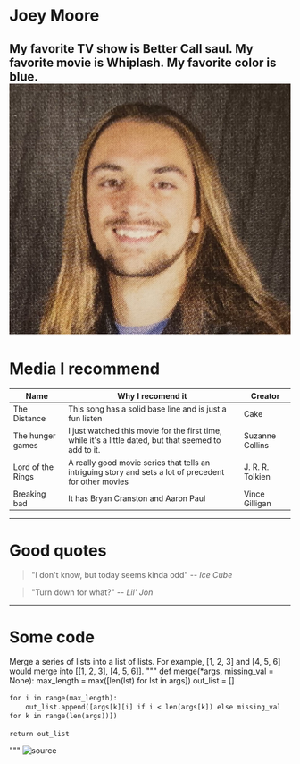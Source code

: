 # Joey Moore
My favorite TV show is Better Call saul. My favorite movie is Whiplash. My favorite color is blue. 
![Me](coverpicture.jpg)
---
# Media I recommend
| Name | Why I recomend it | Creator |
| --- | --- | --- |
| The Distance | This song has a solid base line and is just a fun listen | Cake |
| The hunger games | I just watched this movie for the first time, while it's a little dated, but that seemed to add to it. | Suzanne Collins |
| Lord of the Rings | A really good movie series that tells an intriguing story and sets a lot of precedent for other movies | J. R. R. Tolkien |
| Breaking bad | It has Bryan Cranston and Aaron Paul | Vince Gilligan |
---
# Good quotes
> "I don't know, but today seems kinda odd" -- *Ice Cube*

> "Turn down for what?" -- *Lil' Jon*
---
# Some code
Merge a series of lists into a list of lists. For example, [1, 2, 3] and [4, 5, 6] would merge into [[1, 2, 3], [4, 5, 6]].
"""
def merge(*args, missing_val = None):
    max_length = max([len(lst) for lst in args])
    out_list = []

    for i in range(max_length):
        out_list.append([args[k][i] if i < len(args[k]) else missing_val for k in range(len(args))])

    return out_list 
"""
![source](https://code.pieces.app/collections/python)
